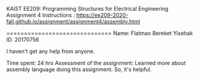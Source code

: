 
KAIST EE209: Programming Structures for Electrical Engineering 
Assignment 4
Instructions : https://ee209-2020-fall.github.io/assignment/assignment4/assembly.html

==============================
Name: Flatmao Bereket Yisehak
ID: 20170756

I haven't get any help from anyone.

Time spent: 24 hrs
Assessment of the assignment: Learned more about assembly language doing this assignment. So, it's helpful.